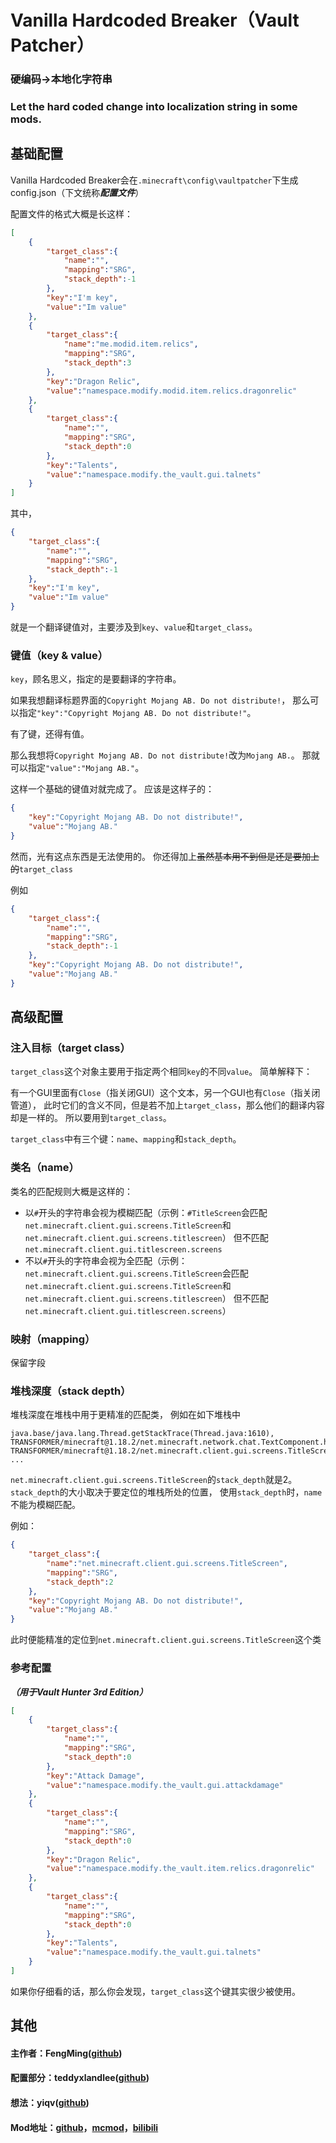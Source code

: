 # Vanilla Hardcoded Breaker（Vault Patcher）

### 硬编码->本地化字符串
### Let the hard coded change into localization string in some mods.

## 基础配置
Vanilla Hardcoded Breaker会在`.minecraft\config\vaultpatcher`下生成config.json（下文统称***配置文件***）

配置文件的格式大概是长这样：
```json
[
    {
        "target_class":{
            "name":"",
            "mapping":"SRG",
            "stack_depth":-1
        },
        "key":"I'm key",
        "value":"Im value"
    },
    {
        "target_class":{
            "name":"me.modid.item.relics",
            "mapping":"SRG",
            "stack_depth":3
        },
        "key":"Dragon Relic",
        "value":"namespace.modify.modid.item.relics.dragonrelic"
    },
    {
        "target_class":{
            "name":"",
            "mapping":"SRG",
            "stack_depth":0
        },
        "key":"Talents",
        "value":"namespace.modify.the_vault.gui.talnets"
    }
]
```
其中，
```json
{
    "target_class":{
        "name":"",
        "mapping":"SRG",
        "stack_depth":-1
    },
    "key":"I'm key",
    "value":"Im value"
}
``` 
就是一个翻译键值对，主要涉及到`key`、`value`和`target_class`。

### 键值（key & value）
`key`，顾名思义，指定的是要翻译的字符串。

如果我想翻译标题界面的``Copyright Mojang AB. Do not distribute!``，
那么可以指定`"key":"Copyright Mojang AB. Do not distribute!"`。

有了键，还得有值。

那么我想将``Copyright Mojang AB. Do not distribute!``改为``Mojang AB.``。
那就可以指定`"value":"Mojang AB."`。

这样一个基础的键值对就完成了。
应该是这样子的：
```json
{
    "key":"Copyright Mojang AB. Do not distribute!",
    "value":"Mojang AB."
}
```

然而，光有这点东西是无法使用的。
你还得加上~~虽然基本用不到但是还是要加上的~~``target_class``

例如
```json
{
    "target_class":{
        "name":"",
        "mapping":"SRG",
        "stack_depth":-1
    },
    "key":"Copyright Mojang AB. Do not distribute!",
    "value":"Mojang AB."
}
```

## 高级配置

### 注入目标（target class）

`target_class`这个对象主要用于指定两个相同`key`的不同`value`。
简单解释下：

有一个GUI里面有`Close`（指关闭GUI）这个文本，另一个GUI也有`Close`（指关闭管道），
此时它们的含义不同，但是若不加上`target_class`，那么他们的翻译内容却是一样的。
所以要用到`target_class`。

`target_class`中有三个键：`name`、`mapping`和`stack_depth`。

### 类名（name）
类名的匹配规则大概是这样的： 
* 以`#`开头的字符串会视为模糊匹配（示例：`#TitleScreen`会匹配`net.minecraft.client.gui.screens.TitleScreen`和`net.minecraft.client.gui.screens.titlescreen`）
但不匹配`net.minecraft.client.gui.titlescreen.screens`
* 不以`#`开头的字符串会视为全匹配（示例：`net.minecraft.client.gui.screens.TitleScreen`会匹配`net.minecraft.client.gui.screens.TitleScreen`和`net.minecraft.client.gui.screens.titlescreen`）
  但不匹配`net.minecraft.client.gui.titlescreen.screens`）

### 映射（mapping）
保留字段

### 堆栈深度（stack depth）
堆栈深度在堆栈中用于更精准的匹配类，
例如在如下堆栈中
```
java.base/java.lang.Thread.getStackTrace(Thread.java:1610), 
TRANSFORMER/minecraft@1.18.2/net.minecraft.network.chat.TextComponent.handler$zza000$proxy_init(TextComponent.java:531),
TRANSFORMER/minecraft@1.18.2/net.minecraft.client.gui.screens.TitleScreen(TitleScreen.java:3),
...
```
`net.minecraft.client.gui.screens.TitleScreen`的`stack_depth`就是2。
`stack_depth`的大小取决于要定位的堆栈所处的位置，
使用`stack_depth`时，`name`不能为模糊匹配。

例如：
```json
{
    "target_class":{
        "name":"net.minecraft.client.gui.screens.TitleScreen",
        "mapping":"SRG",
        "stack_depth":2
    },
    "key":"Copyright Mojang AB. Do not distribute!",
    "value":"Mojang AB."
}
```
此时便能精准的定位到`net.minecraft.client.gui.screens.TitleScreen`这个类

### 参考配置
**_（用于Vault Hunter 3rd Edition）_**
```json
[
    {
        "target_class":{
            "name":"",
            "mapping":"SRG",
            "stack_depth":0
        },
        "key":"Attack Damage",
        "value":"namespace.modify.the_vault.gui.attackdamage"
    },
    {
        "target_class":{
            "name":"",
            "mapping":"SRG",
            "stack_depth":0
        },
        "key":"Dragon Relic",
        "value":"namespace.modify.the_vault.item.relics.dragonrelic"
    },
    {
        "target_class":{
            "name":"",
            "mapping":"SRG",
            "stack_depth":0
        },
        "key":"Talents",
        "value":"namespace.modify.the_vault.gui.talnets"
    }
]
```
如果你仔细看的话，那么你会发现，`target_class`这个键其实很少被使用。

## 其他
#### 主作者：FengMing([github](https://github.com/3093FengMing))
#### 配置部分：teddyxlandlee([github](https://github.com/teddyxlandlee))
#### 想法：yiqv([github](https://github.com/yiqv))
#### Mod地址：[github](https://github.com/3093FengMing/VaultPatcher)，[mcmod](等)，[bilibili](等)